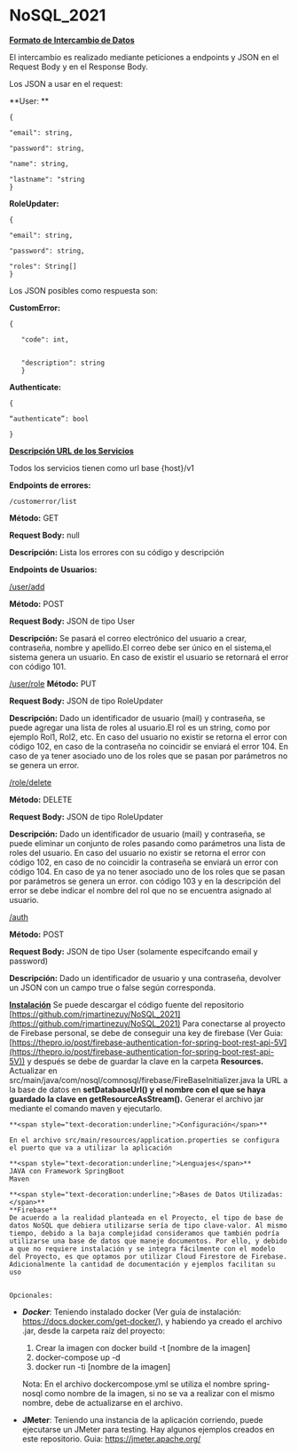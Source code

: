 # NoSQL_2021

**<span style="text-decoration:underline;">Formato de Intercambio de Datos</span>**

El intercambio es realizado mediante peticiones a endpoints y JSON en el Request Body y en el Response Body.

Los JSON a usar en el request:

**User: **

	{

	"email": string,

	"password": string,

	"name": string,

	"lastname": "string
	}

**RoleUpdater:**

	{

	"email": string,

	"password": string,

	"roles": String[]
	}

Los JSON posibles como respuesta son:

**CustomError:**

	{

       "code": int,


       "description": string
       }

**Authenticate:**

	{

	“authenticate”: bool

	}

**<span style="text-decoration:underline;">Descripción URL de los Servicios</span>**

Todos los servicios tienen como url base {host}/v1

**Endpoints de errores:**

	/customerror/list

**Método:** GET

**Request Body:** null

**Descripción:** Lista los errores con su código y descripción

**Endpoints de Usuarios:**

<span style="text-decoration:underline;">/user/add</span>

**Método:** POST

**Request Body:**  JSON de tipo User

**Descripción:** Se pasará el correo electrónico del usuario a crear, contraseña,
    nombre y apellido.El correo debe ser único en el sistema,el sistema genera un
    usuario. En caso de existir el usuario se retornará el error con código 101.

<span style="text-decoration:underline;">/user/role</span>
**Método:** PUT

**Request Body:** JSON de tipo RoleUpdater

**Descripción:** Dado un identificador de usuario (mail) y contraseña, se
    puede agregar una lista de roles al usuario.El rol es un string, como por ejemplo
    Rol1, Rol2, etc. En caso del usuario no existir se retorna el error con código 102, en
    caso de la contraseña no coincidir se enviará el error 104. En caso de ya tener
    asociado uno de los roles que se pasan por parámetros no se genera un error.
    
<span style="text-decoration:underline;">/role/delete</span>

**Método:** DELETE

**Request Body:** JSON de tipo RoleUpdater

**Descripción:** Dado un identificador de usuario (mail) y contraseña, se
    puede eliminar un conjunto de roles pasando como parámetros una lista de roles del
    usuario. En caso del usuario no existir se retorna el error con código 102, en caso de
    no coincidir la contraseña se enviará un error con código 104. En caso de ya no
    tener asociado uno de los roles que se pasan por parámetros se genera un error.
    con código 103 y en la descripción del error se debe indicar el nombre del rol que no
    se encuentra asignado al usuario.
    
<span style="text-decoration:underline;">/auth</span>

**Método:** POST

**Request Body:** JSON de tipo User (solamente especifcando email y password)

**Descripción:** Dado un identificador de usuario y una contraseña, devolver un
	JSON con un campo true o false según corresponda.
	
**<span style="text-decoration:underline;">Instalación</span>**
    Se puede descargar el código fuente del repositorio [https://github.com/rjmartinezuy/NoSQL_2021](https://github.com/rjmartinezuy/NoSQL_2021) Para conectarse al proyecto de Firebase personal, se debe de conseguir una key de firebase (Ver Guia: [https://thepro.io/post/firebase-authentication-for-spring-boot-rest-api-5V](https://thepro.io/post/firebase-authentication-for-spring-boot-rest-api-5V)) y después se debe de guardar la clave en la carpeta **Resources.**
Actualizar en src/main/java/com/nosql/comnosql/firebase/FireBaseInitializer.java la URL a la base de datos en **setDatabaseUrl() **y el nombre con el que se haya guardado la clave en** getResourceAsStream().**
    Generar el archivo jar mediante el comando maven y ejecutarlo. 
    
    **<span style="text-decoration:underline;">Configuración</span>**

    En el archivo src/main/resources/application.properties se configura el puerto que va a utilizar la aplicación
    
    **<span style="text-decoration:underline;">Lenguajes</span>**
    JAVA con Framework SpringBoot
    Maven
    
    **<span style="text-decoration:underline;">Bases de Datos Utilizadas:</span>**
    **Firebase**
    De acuerdo a la realidad planteada en el Proyecto, el tipo de base de datos NoSQL que debiera utilizarse sería de tipo clave-valor. Al mismo tiempo, debido a la baja complejidad consideramos que también podría utilizarse una base de datos que maneje documentos. Por ello, y debido a que no requiere instalación y se integra fácilmente con el modelo del Proyecto, es que optamos por utilizar Cloud Firestore de Firebase. Adicionalmente la cantidad de documentación y ejemplos facilitan su uso


    Opcionales:
* **_Docker_**: 
        Teniendo instalado docker (Ver guía de instalación: https://docs.docker.com/get-docker/), y habiendo ya creado el archivo .jar, desde la carpeta raíz del proyecto:
	1. Crear la imagen con docker build -t [nombre de la imagen]
	2. docker-compose up -d
	3. docker run -ti [nombre de la imagen]

	Nota: En el archivo dockercompose.yml se utiliza el nombre spring-nosql como nombre de la imagen, si no se va a realizar con el mismo nombre, debe de actualizarse en el archivo.



* **JMeter**:
	Teniendo una instancia de la aplicación corriendo, puede ejecutarse un JMeter para testing. Hay algunos ejemplos creados en este repositorio. Guia: https://jmeter.apache.org/
